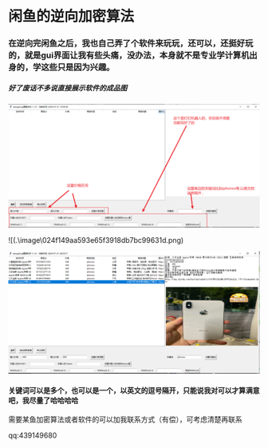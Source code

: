 # 闲鱼的逆向加密算法

### 在逆向完闲鱼之后，我也自己弄了个软件来玩玩，还可以，还挺好玩的，就是gui界面让我有些头痛，没办法，本身就不是专业学计算机出身的，学这些只是因为兴趣。

##### 好了废话不多说直接展示软件的成品图

![Snipaste_2024-07-22_14-37-25](.\image\Snipaste_2024-07-22_14-37-25.png)

![(.\image\024f149aa593e65f3918db7bc99631d.png)

![382ffe3047bf82b24474feb213836de](.\image\382ffe3047bf82b24474feb213836de.png)

#### 关键词可以是多个，也可以是一个，以英文的逗号隔开，只能说我对可以才算满意吧，我尽量了哈哈哈哈

需要某鱼加密算法或者软件的可以加我联系方式（有偿），可考虑清楚再联系

qq:439149680


